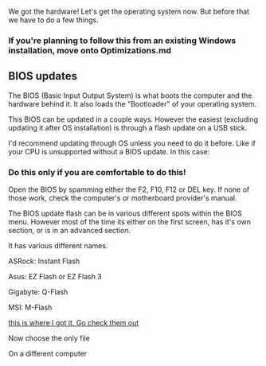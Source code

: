We got the hardware! Let's get the operating system now. But before that we have to do a few things.

### If you're planning to follow this from an existing Windows installation, move onto Optimizations.md

## BIOS updates

The BIOS (Basic Input Output System) is what boots the computer and the hardware behind it. It also loads the "Bootloader" of your operating system.

This BIOS can be updated in a couple ways. However the easiest (excluding updating it after OS installation) is through a flash update on a USB stick.

I'd recommend updating through OS unless you need to do it before. Like if your CPU is unsupported without a BIOS update. In this case:

### Do this only if you are comfortable to do this!

Open the BIOS by spamming either the F2, F10, F12 or DEL key. If none of those work, check the computer's or motherboard provider's manual.

The BIOS update flash can be in various different spots within the BIOS menu. However most of the time its either on the first screen, has it's own section, or is in an advanced section.

It has various different names. 

ASRock: Instant Flash

Asus: EZ Flash or EZ Flash 3

Gigabyte: Q-Flash

MSI: M-Flash

[this is where I got it. Go check them out](https://www.tomshardware.com/how-to/update-bios-on-a-pc)

Now choose the only file 

On a different computer 
